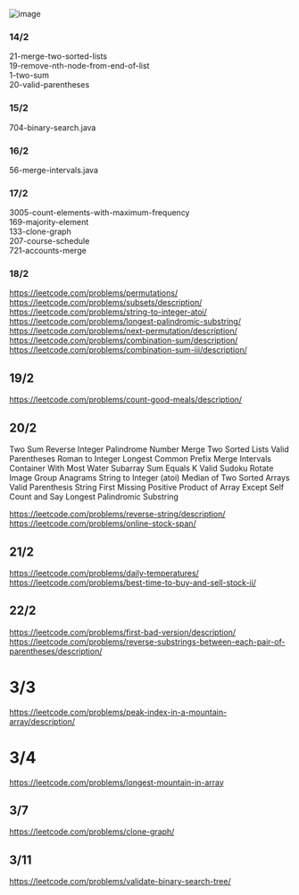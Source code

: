 ![image](https://github.com/prajyotkcsu/leetcode-solutions/assets/154280801/83b0771b-f2cd-4a0f-98d9-8b71ec8b7f00)

### 14/2
21-merge-two-sorted-lists <br>
19-remove-nth-node-from-end-of-list <br>
1-two-sum <br>
20-valid-parentheses <br>
### 15/2
704-binary-search.java
### 16/2
56-merge-intervals.java
### 17/2
3005-count-elements-with-maximum-frequency <br>
169-majority-element <br>
133-clone-graph <br>
207-course-schedule <br>
721-accounts-merge <br>
### 18/2
https://leetcode.com/problems/permutations/ <br>
https://leetcode.com/problems/subsets/description/ <br>
https://leetcode.com/problems/string-to-integer-atoi/ <br>
https://leetcode.com/problems/longest-palindromic-substring/ <br>
https://leetcode.com/problems/next-permutation/description/ <br>
https://leetcode.com/problems/combination-sum/description/ <br>
https://leetcode.com/problems/combination-sum-iii/description/ <br>

## 19/2
https://leetcode.com/problems/count-good-meals/description/

## 20/2
Two Sum
Reverse Integer
Palindrome Number
Merge Two Sorted Lists
Valid Parentheses
Roman to Integer
Longest Common Prefix
Merge Intervals
Container With Most Water
Subarray Sum Equals K
Valid Sudoku
Rotate Image
Group Anagrams
String to Integer (atoi)
Median of Two Sorted Arrays
Valid Parenthesis String
First Missing Positive
Product of Array Except Self
Count and Say
Longest Palindromic Substring

https://leetcode.com/problems/reverse-string/description/ <br>
https://leetcode.com/problems/online-stock-span/ <br>

## 21/2
https://leetcode.com/problems/daily-temperatures/ <br>
https://leetcode.com/problems/best-time-to-buy-and-sell-stock-ii/ <br>

## 22/2
https://leetcode.com/problems/first-bad-version/description/ <br>
https://leetcode.com/problems/reverse-substrings-between-each-pair-of-parentheses/description/ <br>

# 3/3
https://leetcode.com/problems/peak-index-in-a-mountain-array/description/ <br>

# 3/4
https://leetcode.com/problems/longest-mountain-in-array

## 3/7
https://leetcode.com/problems/clone-graph/

## 3/11
https://leetcode.com/problems/validate-binary-search-tree/
